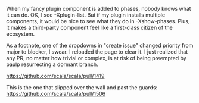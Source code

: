 When my fancy plugin component is added to phases, nobody knows what it can do. OK, I see -Xplugin-list.  But if my plugin installs multiple components, it would be nice to see what they do in -Xshow-phases. Plus, it makes a third-party component feel like a first-class citizen of the ecosystem.

As a footnote, one of the dropdowns in "create issue" changed priority from major to blocker, I swear. I reloaded the page to clear it.
I just realized that any PR, no matter how trivial or complex, is at risk of being preempted by paulp resurrecting a dormant branch.

https://github.com/scala/scala/pull/1419

This is the one that slipped over the wall and past the guards:
https://github.com/scala/scala/pull/1506
